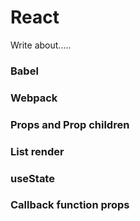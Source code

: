 # React

Write about.....

### Babel
### Webpack
### Props and Prop children
### List render
### useState
### Callback function props

